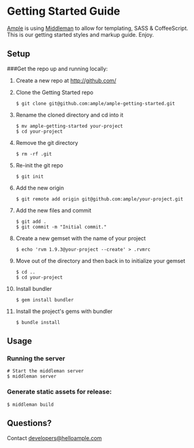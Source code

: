 # Getting Started Guide

[Ample](http://www.helloample.com/) is using [Middleman](http://middlemanapp.com/guides/getting-started) to allow for templating, SASS & CoffeeScript. This is our getting started styles and markup guide. Enjoy.

## Setup

###Get the repo up and running locally:

1. Create a new repo at http://github.com/
2. Clone the Getting Started repo

    ```
	$ git clone git@github.com:ample/ample-getting-started.git
	```
3. Rename the cloned directory and cd into it

	```
  	$ mv ample-getting-started your-project
  	$ cd your-project
  	```
4. Remove the git directory

	```
  	$ rm -rf .git
	```
5. Re-init the git repo

  	```
  	$ git init
 	```
6. Add the new origin

	```
  	$ git remote add origin git@github.com:ample/your-project.git
	```
7. Add the new files and commit

	```
	$ git add .
	$ git commit -m "Initial commit."
	```
8. Create a new gemset with the name of your project

	```
	$ echo 'rvm 1.9.3@your-project --create' > .rvmrc
	```
9. Move out of the directory and then back in to initialize your gemset

	```
	$ cd ..
	$ cd your-project
  	```
10. Install bundler

	```
	$ gem install bundler
 	```
11. Install the project's gems with bundler

	```
	$ bundle install
	```
	
## Usage

### Running the server

    # Start the middleman server
    $ middleman server
 
### Generate static assets for release:

    $ middleman build
	
## Questions?


Contact developers@helloample.com